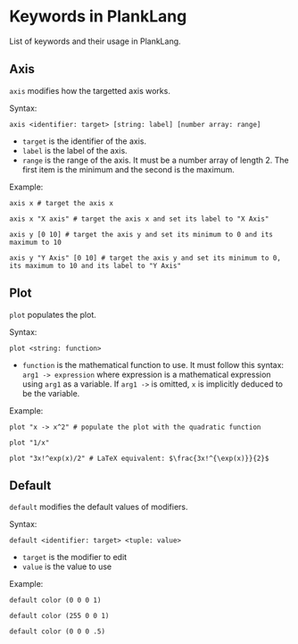 # Keywords in PlankLang

List of keywords and their usage in PlankLang.

## Axis

`axis` modifies how the targetted axis works.

Syntax:
```
axis <identifier: target> [string: label] [number array: range]
```
- `target` is the identifier of the axis.
- `label` is the label of the axis.
- `range` is the range of the axis. It must be a number array of length 2. The first item is the minimum and the second is the maximum.

Example:
```
axis x # target the axis x

axis x "X axis" # target the axis x and set its label to "X Axis"

axis y [0 10] # target the axis y and set its minimum to 0 and its maximum to 10

axis y "Y Axis" [0 10] # target the axis y and set its minimum to 0, its maximum to 10 and its label to "Y Axis"
```

## Plot

`plot` populates the plot.

Syntax:
```
plot <string: function>
```
- `function` is the mathematical function to use. It must follow this syntax: `arg1 -> expression` where expression is a mathematical expression using `arg1` as a variable. If `arg1 ->` is omitted, `x` is implicitly deduced to be the variable.

Example:
```
plot "x -> x^2" # populate the plot with the quadratic function

plot "1/x"

plot "3x!^exp(x)/2" # LaTeX equivalent: $\frac{3x!^{\exp(x)}}{2}$
```

## Default

`default` modifies the default values of modifiers.

Syntax:
```
default <identifier: target> <tuple: value>
```
- `target` is the modifier to edit
- `value` is the value to use

Example:
```
default color (0 0 0 1)

default color (255 0 0 1)

default color (0 0 0 .5)
```
